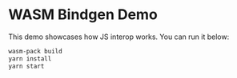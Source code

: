 # WASM Bindgen Demo

This demo showcases how JS interop works. You can run it below:

```sh
wasm-pack build
yarn install
yarn start
```